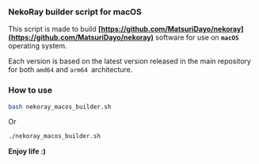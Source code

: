 ### NekoRay builder script for macOS

This script is made to build **[https://github.com/MatsuriDayo/nekoray](https://github.com/MatsuriDayo/nekoray)** software for use on **`macOS`** operating system.

Each version is based on the latest version released in the main repository for both `amd64` and `arm64 `architecture.

### How to use

```bash
bash nekoray_macos_builder.sh
```

Or

```bash
./nekoray_macos_builder.sh
```

**Enjoy life :)** 